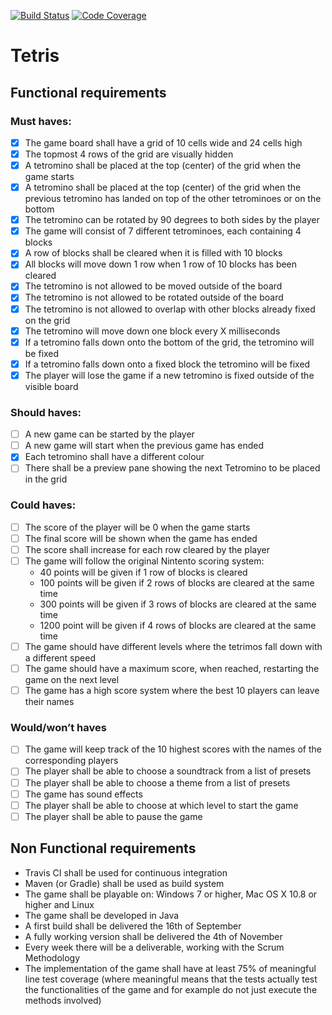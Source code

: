 [![Build Status](https://travis-ci.org/bstinenbosch/tetris.svg?branch=master)](https://travis-ci.org/bstinenbosch/tetris)
[![Code Coverage](https://img.shields.io/codecov/c/github/bstinenbosch/tetris.svg?maxAge=2592000)](https://codecov.io/github/bstinenbosch/tetris)

# Tetris

## Functional requirements

### Must haves:

- [x] The game board shall have a grid of 10 cells wide and 24 cells high
- [x] The topmost 4 rows of the grid are visually hidden
- [x] A tetromino shall be placed at the top (center) of the grid when the game starts
- [x] A tetromino shall be placed at the top (center) of the grid when the previous tetromino has landed on top of the other tetrominoes or on the bottom
- [X] The tetromino can be rotated by 90 degrees to both sides by the player
- [x] The game will consist of 7 different tetrominoes, each containing 4 blocks
- [x] A row of blocks shall be cleared when it is filled with 10 blocks
- [x] All blocks will move down 1 row when 1 row of 10 blocks has been cleared
- [x] The tetromino is not allowed to be moved outside of the board
- [x] The tetromino is not allowed to be rotated outside of the board
- [x] The tetromino is not allowed to overlap with other blocks already fixed on the grid
- [x] The tetromino will move down one block every X milliseconds
- [x] If a tetromino falls down onto the bottom of the grid, the tetromino will be fixed
- [x] If a tetromino falls down onto a fixed block the tetromino will be fixed
- [x] The player will lose the game if a new tetromino is fixed outside of the visible board

### Should haves:

- [ ] A new game can be started by the player
- [ ] A new game will start when the previous game has ended
- [x] Each tetromino shall have a different colour
- [ ] There shall be a preview pane showing the next Tetromino to be placed in the grid

### Could haves:

- [ ] The score of the player will be 0 when the game starts
- [ ] The final score will be shown when the game has ended
- [ ] The score shall increase for each row cleared by the player
- [ ] The game will follow the original Nintento scoring system:
  - 40 points will be given if 1 row of blocks is cleared
  - 100 points will be given if 2 rows of blocks are cleared at the same time
  - 300 points will be given if 3 rows of blocks are cleared at the same time
  - 1200 point will be given if 4 rows of blocks are cleared at the same time
- [ ] The game should have different levels where the tetrimos fall down with a different speed
- [ ] The game should have a maximum score, when reached, restarting the game on the next level
- [ ] The game has a high score system where the best 10 players can leave their names

### Would/won’t haves

- [ ] The game will keep track of the 10 highest scores with the names of the corresponding players
- [ ] The player shall be able to choose a soundtrack from a list of presets
- [ ] The player shall be able to choose a theme from a list of presets
- [ ] The game has sound effects
- [ ] The player shall be able to choose at which level to start the game
- [ ] The player shall be able to pause the game

## Non Functional requirements

- Travis CI shall be used for continuous integration
- Maven (or Gradle) shall be used as build system
- The game shall be playable on: Windows 7 or higher, Mac OS X 10.8 or higher and Linux
- The game shall be developed in Java
- A first build shall be delivered the 16th of September
- A fully working version shall be delivered the 4th of November
- Every week there will be a deliverable, working with the Scrum Methodology
- The implementation of the game shall have at least 75% of meaningful line test coverage (where meaningful means that the tests actually test the functionalities of the game and for example do not just execute the methods involved)
